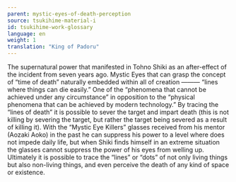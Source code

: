 ```yaml
---
parent: mystic-eyes-of-death-perception
source: tsukihime-material-i
id: tsukihime-work-glossary
language: en
weight: 1
translation: "King of Padoru"
---
```


The supernatural power that manifested in Tohno Shiki as an after-effect of the incident from seven years ago. Mystic Eyes that can grasp the concept of “time of death” naturally embedded within all of creation ——— “lines where things can die easily.”
One of the “phenomena that cannot be achieved under any circumstance” in opposition to the “physical phenomena that can be achieved by modern technology.” By tracing the “lines of death” it is possible to sever the target and impart death (this is not killing by severing the target, but rather the target being severed as a result of killing it).
With the “Mystic Eye Killers” glasses received from his mentor (Aozaki Aoko) in the past he can suppress his power to a level where does not impede daily life, but when Shiki finds himself in an extreme situation the glasses cannot suppress the power of his eyes from welling up.
Ultimately it is possible to trace the “lines” or “dots” of not only living things but also non-living things, and even perceive the death of any kind of space or existence.
